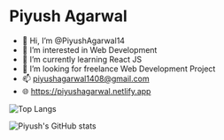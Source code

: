 # Piyush Agarwal
- 👋 Hi, I’m @PiyushAgarwal14
- 👀 I’m interested in Web Development
- 🌱 I’m currently learning React JS
- 💞️ I’m looking for freelance Web Development Project 
- 📫 piyushagarwal1408@gmail.com
- :globe_with_meridians: https://piyushagarwal.netlify.app

![Top Langs](https://github-readme-stats.vercel.app/api/top-langs/?username=Piyush5521&hide_progress=true)

![Piyush's GitHub stats](https://github-readme-stats.vercel.app/api?username=Piyush5521&show_icons=true&theme=highcontrast)
